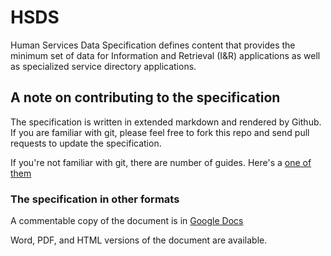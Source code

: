 # HSDS

Human Services Data Specification defines content that provides the minimum set of data for Information and Retrieval (I&R) applications as well as specialized service directory applications.

## A note on contributing to the specification

The specification is written in extended markdown and rendered by Github. If you are familiar with git, please feel free to fork this repo and send pull requests to update the specification. 

If you're not familiar with git, there are number of guides. Here's a [one of them](http://rogerdudler.github.io/git-guide/)

### The specification in other formats

A commentable copy of the document is in [Google Docs](https://docs.google.com/file/d/0B3hyYXEFZTPQb3hKMERqdWNodXM/edit?usp=sharing)

Word, PDF, and HTML versions of the document are available.






